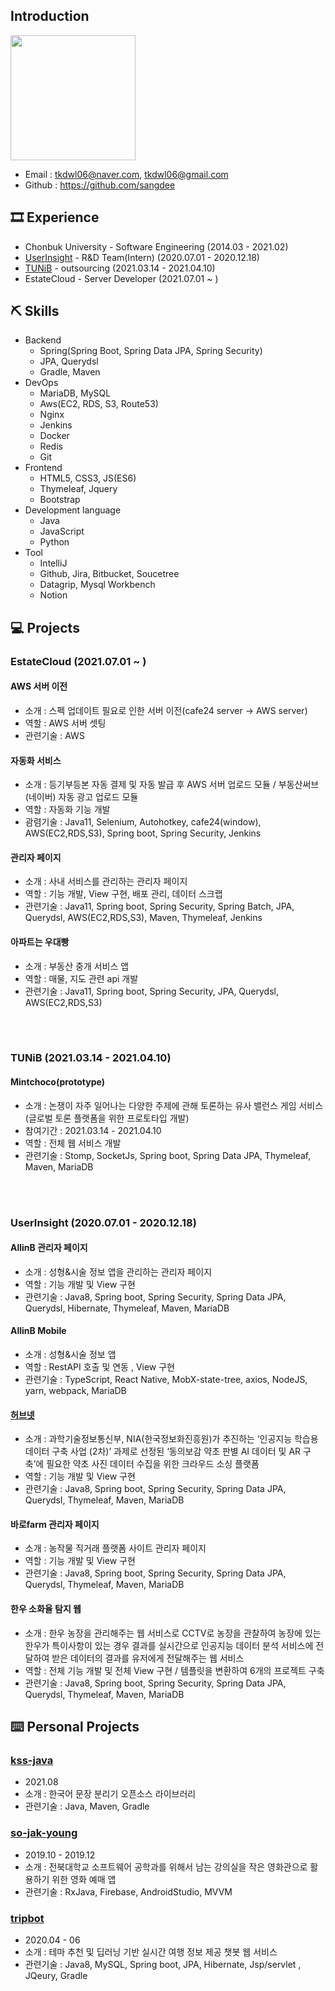 ## Introduction

<img width = "200" src = "https://user-images.githubusercontent.com/40849381/106761529-41bdd280-6678-11eb-946b-0ce3034e3014.jpg">

- Email : tkdwl06@naver.com, tkdwl06@gmail.com
- Github : https://github.com/sangdee

## 🎞 Experience
- Chonbuk University - Software Engineering (2014.03 - 2021.02)
- [UserInsight](https://userinsight.co.kr/) - R&D Team(Intern) (2020.07.01 - 2020.12.18)
- [TUNiB](http://tunib.ai/) - outsourcing (2021.03.14 - 2021.04.10)
- EstateCloud - Server Developer (2021.07.01 ~ )

## ⛏️ Skills
* Backend
    * Spring(Spring Boot, Spring Data JPA, Spring Security)
    * JPA, Querydsl
    * Gradle, Maven
* DevOps
    * MariaDB, MySQL
    * Aws(EC2, RDS, S3, Route53)
    * Nginx
    * Jenkins
    * Docker
    * Redis
    * Git
* Frontend
    * HTML5, CSS3, JS(ES6)
    * Thymeleaf, Jquery
    * Bootstrap
* Development language
    * Java
    * JavaScript
    * Python
* Tool
    * IntelliJ
    * Github, Jira, Bitbucket, Soucetree
    * Datagrip, Mysql Workbench
    * Notion


## 💻 Projects

### EstateCloud (2021.07.01 ~ )

#### AWS 서버 이전
- 소개 : 스펙 업데이트 필요로 인한 서버 이전(cafe24 server -> AWS server)
- 역할 : AWS 서버 셋팅
- 관련기술 : AWS

#### 자동화 서비스
- 소개 : 등기부등본 자동 결제 및 자동 발급 후 AWS 서버 업로드 모듈 / 부동산써브(네이버) 자동 광고 업로드 모듈
- 역할 : 자동화 기능 개발
- 괌렴기술 : Java11, Selenium, Autohotkey, cafe24(window), AWS(EC2,RDS,S3), Spring boot, Spring Security, Jenkins

#### 관리자 페이지
- 소개 : 사내 서비스를 관리하는 관리자 페이지
- 역할 : 기능 개발, View 구현, 배포 관리, 데이터 스크랩
- 관련기술 : Java11, Spring boot, Spring Security, Spring Batch, JPA, Querydsl, AWS(EC2,RDS,S3), Maven, Thymeleaf, Jenkins

#### 아파트는 우대빵
- 소개 : 부동산 중개 서비스 앱
- 역할 : 매물, 지도 관련 api 개발
- 관련기술 :  Java11, Spring boot, Spring Security, JPA, Querydsl, AWS(EC2,RDS,S3)

<br/><br/>

### TUNiB (2021.03.14 - 2021.04.10)

#### Mintchoco(prototype)
- 소개 : 논쟁이 자주 일어나는 다양한 주제에 관해 토론하는 유사 밸런스 게임 서비스(글로벌 토론 플랫폼을 위한 프로토타입 개발)
- 참여기간 : 2021.03.14 - 2021.04.10
- 역할 : 전체 웹 서비스 개발
- 관련기술 : Stomp, SocketJs, Spring boot, Spring Data JPA, Thymeleaf, Maven, MariaDB  

<br/><br/>

### UserInsight (2020.07.01 - 2020.12.18)

#### AllinB 관리자 페이지
- 소개 : 성형&시술 정보 앱을 관리하는 관리자 페이지
- 역할 : 기능 개발 및 View 구현
- 관련기술 : Java8, Spring boot, Spring Security, Spring Data JPA, Querydsl, Hibernate, Thymeleaf, Maven, MariaDB

#### AllinB Mobile
- 소개 : 성형&시술 정보 앱
- 역할 : RestAPI 호출 및 연동 , View 구현
- 관련기술 : TypeScript, React Native, MobX-state-tree, axios, NodeJS, yarn, webpack, MariaDB

#### [허브넷](https://herbnet.kr)
- 소개 : 과학기술정보통신부, NIA(한국정보화진흥원)가 추진하는 ‘인공지능 학습용 데이터 구축 사업 (2차)’ 과제로 선정된 ‘동의보감 약초 판별 AI 데이터 및 AR 구축’에 필요한 약초 사진 데이터 수집을 위한 크라우드 소싱 플랫폼
- 역할 : 기능 개발 및 View 구현
- 관련기술 : Java8, Spring boot, Spring Security, Spring Data JPA, Querydsl, Thymeleaf, Maven, MariaDB

#### 바로farm 관리자 페이지
- 소개 : 농작물 직거래 플랫폼 사이트 관리자 페이지
- 역할 : 기능 개발 및 View 구현
- 관련기술 : Java8, Spring boot, Spring Security, Spring Data JPA, Querydsl, Thymeleaf, Maven, MariaDB

#### 한우 소화율 탐지 웹
- 소개 : 한우 농장을 관리해주는 웹 서비스로 CCTV로 농장을 관찰하여 농장에 있는 한우가 특이사항이 있는 경우 결과를 실시간으로 인공지능 데이터 분석 서비스에 전달하여 받은 데이터의 결과를 유저에게 전달해주는 웹 서비스
- 역할 : 전체 기능 개발 및 전체 View 구현 / 템플릿을 변환하여 6개의 프로젝트 구축
- 관련기술 : Java8, Spring boot, Spring Security, Spring Data JPA, Querydsl, Thymeleaf, Maven, MariaDB

## ⌨️ Personal Projects

### [kss-java](https://github.com/sangdee/kss-java)
- 2021.08
- 소개 : 한국어 문장 분리기 오픈소스 라이브러리
- 관련기술 : Java, Maven, Gradle

### [so-jak-young](https://github.com/sangdee/So-Jak-Young)
- 2019.10 - 2019.12
- 소개 : 전북대학교 소프트웨어 공학과를 위해서 남는 강의실을 작은 영화관으로 활용하기 위한 영화 예매 앱
- 관련기술 : RxJava, Firebase, AndroidStudio, MVVM

### [tripbot](https://github.com/sangdee/TripBot)
- 2020.04 - 06
- 소개 : 테마 추천 및 딥러닝 기반 실시간 여행 정보 제공 챗봇 웹 서비스
- 관련기술 : Java8, MySQL, Spring boot, JPA, Hibernate, Jsp/servlet , JQeury, Gradle
